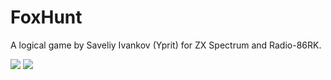 FoxHunt
=======

A logical game by Saveliy Ivankov (Yprit) for ZX Spectrum and Radio-86RK.

<img src="https://zx.oberon.org/wp-content/uploads/2021/02/FoxHunt2.png">

<img src="https://zx.oberon.org/wp-content/uploads/2021/02/FoxHunt3.png">
